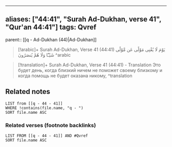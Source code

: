 
---
aliases: ["44:41", "Surah Ad-Dukhan, verse 41", "Qur'an 44:41"]
tags: Qvref
---

parent:: [[q - Ad-Dukhan (44)|Ad-Dukhan]]

> [!arabic]+ Surah Ad-Dukhan, Verse 41 (44:41)
> <span class="quran-arabic">يَوْمَ لَا يُغْنِى مَوْلًى عَن مَّوْلًى شَيْـًٔا وَلَا هُمْ يُنصَرُونَ</span>
^arabic

> [!translation]+ Surah Ad-Dukhan, Verse 41 (44:41) - Translation
> Это будет день, когда близкий ничем не поможет своему близкому и когда помощь не будет оказана никому,
^translation



## Related notes
```dataview
LIST from [[q - 44 - 41]]
WHERE !contains(file.name, "q - ")
SORT file.name ASC
```

### Related verses (footnote backlinks)
```dataview
LIST FROM [[q - 44 - 41]] AND #Qvref
SORT file.name ASC
```

